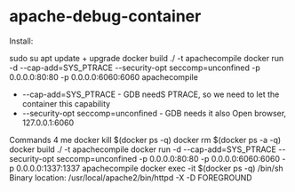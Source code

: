 # apache-debug-container

Install:

sudo su
apt update + upgrade
docker build ./ -t apachecompile
docker run -d --cap-add=SYS_PTRACE --security-opt seccomp=unconfined -p 0.0.0.0:80:80 -p 0.0.0.0:6060:6060  apachecompile
* --cap-add=SYS_PTRACE  -  GDB needS PTRACE, so we need to let the container this capability
* --security-opt seccomp=unconfined - GDB needs it also
Open browser, 127.0.0.1:6060

Commands 4 me
docker kill $(docker ps -q)
docker rm $(docker ps -a -q)
docker build ./ -t apachecompile
docker run -d --cap-add=SYS_PTRACE --security-opt seccomp=unconfined -p 0.0.0.0:80:80 -p 0.0.0.0:6060:6060 -p 0.0.0.0:1337:1337 apachecompile
docker exec -it $(docker ps -q) /bin/sh
Binary location: /usr/local/apache2/bin/httpd -X -D FOREGROUND